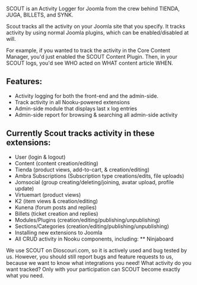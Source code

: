 SCOUT is an Activity Logger for Joomla from the crew behind TIENDA, JUGA, BILLETS, and SYNK.

Scout tracks all the activity on your Joomla site that you specify. It tracks activity by using normal Joomla plugins, which can be enabled/disabled at will.

For example, if you wanted to track the activity in the Core Content Manager, you'd just enabled the SCOUT Content Plugin. Then, in your SCOUT logs, you'd see WHO acted on WHAT content article WHEN.

Features:
----------
* Activity logging for both the front-end and the admin-side.
* Track activity in all Nooku-powered extensions
* Admin-side module that displays last x log entries
* Admin-side report for browsing & searching all admin-side activity

Currently Scout tracks activity in these extensions:
----------
* User (login & logout)
* Content (content creation/editing)
* Tienda (product views, add-to-cart, & creation/editing)
* Ambra Subscriptions (Subscription type creations/edits, file uploads)
* Jomsocial (group creating/deleting/joining, avatar upload, profile update)
* Virtuemart (product views)
* K2 (item views & creation/editing)
* Kunena (forum posts and replies)
* Billets (ticket creation and replies)
* Modules/Plugins (creation/editing/publishing/unpublishing)
* Sections/Categories (creation/editing/publishing/unpublishing)
* Installing new extensions to Joomla
* All CRUD activity in Nooku components, including:
** Ninjaboard

We use SCOUT on Dioscouri.com, so it is actively used and bug tested by us. However, you should still report bugs and feature requests to us, because we want to know what integrations you need! What activity do you want tracked? Only with your participation can SCOUT become exactly what you need.
